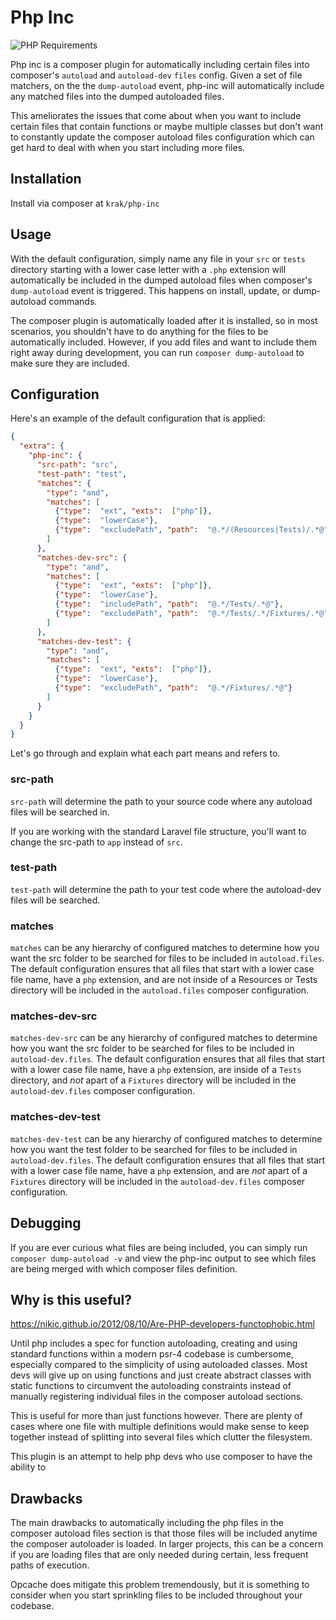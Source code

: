 # Php Inc

![PHP Requirements](https://img.shields.io/badge/php-%5E7.1-8892BF.svg)

Php inc is a composer plugin for automatically including certain files into composer's `autoload` and `autoload-dev` `files` config. Given a set of file matchers, on the the `dump-autoload` event, php-inc will automatically include any matched files into the dumped autoloaded files. 

This ameliorates the issues that come about when you want to include certain files that contain functions or maybe multiple classes but don't want to constantly update the composer autoload files configuration which can get hard to deal with when you start including more files.

## Installation

Install via composer at `krak/php-inc`

## Usage

With the default configuration, simply name any file in your `src` or `tests` directory starting with a lower case letter with a `.php` extension will automatically be included in the dumped autoload files when composer's `dump-autoload` event is triggered. This happens on install, update, or dump-autoload commands.

The composer plugin is automatically loaded after it is installed, so in most scenarios, you shouldn't have to do anything for the files to be automatically included. However, if you add files and want to include them right away during development, you can run `composer dump-autoload` to make sure they are included.

## Configuration

Here's an example of the default configuration that is applied:

```json
{
  "extra": {
    "php-inc": {
      "src-path": "src",
      "test-path": "test",
      "matches": {
        "type": "and",
        "matches": [
          {"type":  "ext", "exts":  ["php"]},
          {"type":  "lowerCase"},
          {"type":  "excludePath", "path":  "@.*/(Resources|Tests)/.*@"}
        ]
      },
      "matches-dev-src": {
        "type": "and",
        "matches": [
          {"type":  "ext", "exts":  ["php"]},
          {"type":  "lowerCase"},
          {"type":  "includePath", "path":  "@.*/Tests/.*@"},
          {"type":  "excludePath", "path":  "@.*/Tests/.*/Fixtures/.*@"}
        ]
      },
      "matches-dev-test": {
        "type": "and",
        "matches": [
          {"type":  "ext", "exts":  ["php"]},
          {"type":  "lowerCase"},
          {"type":  "excludePath", "path":  "@.*/Fixtures/.*@"}
        ]
      }
    }
  }
}
```

Let's go through and explain what each part means and refers to.

### src-path

`src-path` will determine the path to your source code where any autoload files will be searched in. 

If you are working with the standard Laravel file structure, you'll want to change the src-path to `app` instead of `src`. 

### test-path

`test-path` will determine the path to your test code where the autoload-dev files will be searched. 

### matches

`matches` can be any hierarchy of configured matches to determine how you want the src folder to be searched for files to be included in `autoload.files`. The default configuration ensures that all files that start with a lower case file name, have a `php` extension, and are not inside of a Resources or Tests directory will be included in the `autoload.files` composer configuration.

### matches-dev-src

`matches-dev-src` can be any hierarchy of configured matches to determine how you want the src folder to be searched for files to be included in `autoload-dev.files`. The default configuration ensures that all files that start with a lower case file name, have a `php` extension, are inside of a `Tests` directory, and *not* apart of a `Fixtures` directory will be included in the `autoload-dev.files` composer configuration.

### matches-dev-test

`matches-dev-test` can be any hierarchy of configured matches to determine how you want the test folder to be searched for files to be included in `autoload-dev.files`. The default configuration ensures that all files that start with a lower case file name, have a `php` extension, and are *not* apart of a `Fixtures` directory will be included in the `autoload-dev.files` composer configuration. 

## Debugging

If you are ever curious what files are being included, you can simply run `composer dump-autoload -v` and view the php-inc output to see which files are being merged with which composer files definition.

## Why is this useful?

https://nikic.github.io/2012/08/10/Are-PHP-developers-functophobic.html

Until php includes a spec for function autoloading, creating and using standard functions within a modern psr-4 codebase is cumbersome, especially compared to the simplicity of using autoloaded classes. Most devs will give up on using functions and just create abstract classes with static functions to circumvent the autoloading constraints instead of manually registering individual files in the composer autoload sections.

This is useful for more than just functions however. There are plenty of cases where one file with multiple definitions would make sense to keep together instead of splitting into several files which clutter the filesystem.

This plugin is an attempt to help php devs who use composer to have the ability to 

## Drawbacks

The main drawbacks to automatically including the php files in the composer autoload files section is that those files will be included anytime the composer autoloader is loaded. In larger projects, this can be a concern if you are loading files that are only needed during certain, less frequent paths of execution.

Opcache does mitigate this problem tremendously, but it is something to consider when you start sprinkling files to be included throughout your codebase.
